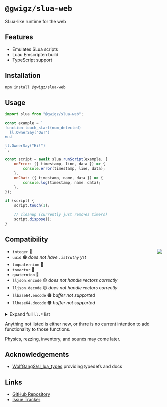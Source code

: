 # `@gwigz/slua-web`

SLua-like runtime for the web

## Features

- Emulates SLua scripts
- Luau Emscripten build
- TypeScript support

## Installation

```bash
npm install @gwigz/slua-web
```

## Usage

```js
import slua from "@gwigz/slua-web";

const example = `
function touch_start(num_detected)
  ll.OwnerSay("Ow!")
end

ll.OwnerSay("Hi!")
`;

const script = await slua.runScript(example, {
	onError: ({ timestamp, line, data }) => {
		console.error(timestamp, line, data);
	},
	onChat: ({ timestamp, name, data }) => {
		console.log(timestamp, name, data);
	},
});

if (script) {
	script.touch(1);

	// cleanup (currently just removes timers)
	script.dispose();
}
```

## Compatibility

<img align="right" src="https://progress-bar.xyz/36/?width=200&color=e1a650" />

- `integer` 🔴
- `uuid` 🟠 _does not have `.istruthy` yet_
- `toquaternion` 🔴
- `tovector` 🔴
- `quaternion` 🔴
- `lljson.encode` 🟡 _does not handle vectors correctly_
- `lljson.decode` 🟡 _does not handle vectors correctly_
- `llbase64.encode` 🟠 _buffer not supported_
- `llbase64.decode` 🟠 _buffer not supported_

<details>
  <summary>Expand full <code>ll.*</code> list</summary><br />

- `ll.Abs` 🟢 _not tested_
- `ll.Acos` 🟢 _not tested_
- `ll.AngleBetween` 🔴
- `ll.Asin` 🟢 _not tested_
- `ll.Atan2` 🟢 _not tested_
- `ll.Axes2Rot` 🔴
- `ll.AxisAngle2Rot` 🔴
- `ll.Base64ToInteger` 🟢 _not tested_
- `ll.Base64ToString` 🟢 _not tested_
- `ll.CSV2List` 🔴
- `ll.Ceil` 🟢 _not tested_
- `ll.Char` 🟢 _not tested_
- `ll.ComputeHash` 🔴
- `ll.Cos` 🟢 _not tested_
- `ll.CreateKeyValue` 🔴
- `ll.DataSizeKeyValue` 🔴
- `ll.DeleteKeyValue` 🔴
- `ll.DeleteSubList` 🔴
- `ll.DeleteSubString` 🔴
- `ll.DetectedGrab` 🔴
- `ll.DetectedGroup` 🔴
- `ll.DetectedKey` 🟢
- `ll.DetectedLinkNumber` 🟢
- `ll.DetectedName` 🟢
- `ll.DetectedOwner` 🟢
- `ll.DetectedPos` 🟢
- `ll.DetectedRezzer` 🟢
- `ll.DetectedRot` 🔴
- `ll.DetectedTouchBinormal` 🔴
- `ll.DetectedTouchFace` 🔴
- `ll.DetectedTouchNormal` 🔴
- `ll.DetectedTouchPos` 🔴
- `ll.DetectedTouchST` 🔴
- `ll.DetectedTouchUV` 🔴
- `ll.DetectedType` 🟢
- `ll.DetectedVel` 🟢
- `ll.Dialog` 🔴
- `ll.Die` 🟢
- `ll.DumpList2String` 🟢 _not tested_
- `ll.EscapeURL` 🟢 _not tested_
- `ll.Euler2Rot` 🔴
- `ll.Fabs` 🟢 _not tested_
- `ll.FindNotecardTextCount` 🔴
- `ll.FindNotecardTextSync` 🔴
- `ll.Floor` 🟢 _not tested_
- `ll.Frand` 🟢 _not tested_
- `ll.GenerateKey` 🟢 _not tested_
- `ll.GetAlpha` 🔴
- `ll.GetAndResetTime` 🟢 _not tested_
- `ll.GetBoundingBox` 🔴
- `ll.GetCameraAspect` 🔴
- `ll.GetCameraFOV` 🔴
- `ll.GetCameraPos` 🔴
- `ll.GetCameraRot` 🔴
- `ll.GetCenterOfMass` 🔴
- `ll.GetColor` 🟢 _not tested_
- `ll.GetCreator` 🟢
- `ll.GetDate` 🟢 _not tested_
- `ll.GetDisplayName` 🟢 _only works for owner_
- `ll.GetEnergy` 🟢 _always returns `1`_
- `ll.GetEnv` 🔴
- `ll.GetGMTclock` 🟢 _not tested_
- `ll.GetGeometricCenter` 🔴
- `ll.GetKey` 🟢
- `ll.GetLinkKey` 🟢 _only works for `0`_
- `ll.GetLinkName` 🟢 _only works for `0`_
- `ll.GetLinkNumber` 🟢
- `ll.GetLinkNumberOfSides` 🟢 _only works for `0`_
- `ll.GetLinkPrimitiveParams` 🔴
- `ll.GetListEntryType` 🔴
- `ll.GetListLength` 🟢 _not tested_
- `ll.GetLocalPos` 🟢
- `ll.GetLocalRot` 🔴
- `ll.GetMass` 🔴
- `ll.GetMassMKS` 🔴
- `ll.GetMaxScaleFactor` 🔴
- `ll.GetMinScaleFactor` 🔴
- `ll.GetMoonDirection` 🔴
- `ll.GetMoonRotation` 🔴
- `ll.GetNotecardLine` 🔴
- `ll.GetNotecardLineSync` 🔴
- `ll.GetNumberOfNotecardLines` 🔴
- `ll.GetNumberOfPrims` 🟢
- `ll.GetNumberOfSides` 🟢
- `ll.GetObjectDesc` 🟢
- `ll.GetObjectDetails` 🔴
- `ll.GetObjectLinkKey` 🟢 _not tested_
- `ll.GetObjectMass` 🔴
- `ll.GetObjectName` 🟢
- `ll.GetObjectPermMask` 🟢 _always returns `PERM_ALL`_
- `ll.GetObjectPrimCount` 🟢
- `ll.GetOmega` 🔴
- `ll.GetOwner` 🟢
- `ll.GetOwnerKey` 🟢
- `ll.GetPermissions` 🔴
- `ll.GetPermissionsKey` 🔴
- `ll.GetPhysicsMaterial` 🔴
- `ll.GetPos` 🟢
- `ll.GetPrimitiveParams` 🔴
- `ll.GetRegionCorner` 🔴
- `ll.GetRegionFPS` 🟢 _always returns `45`_
- `ll.GetRegionFlags` 🔴
- `ll.GetRegionName` 🟢
- `ll.GetRegionTimeDilation` 🟢 _always returns `1`_
- `ll.GetRenderMaterial` 🔴
- `ll.GetRootPosition` 🟢
- `ll.GetRootRotation` 🔴
- `ll.GetRot` 🔴
- `ll.GetScale` 🟢
- `ll.GetScriptName` 🟢
- `ll.GetScriptState` 🟢
- `ll.GetSimStats` 🔴
- `ll.GetSimulatorHostname` 🟢
- `ll.GetStartParameter` 🟢
- `ll.GetStartString` 🟢
- `ll.GetStatus` 🔴
- `ll.GetSubString` 🟢 _not passing all tests_
- `ll.GetTexture` 🔴
- `ll.GetTextureOffset` 🔴
- `ll.GetTextureRot` 🔴
- `ll.GetTextureScale` 🔴
- `ll.GetTime` 🟢
- `ll.GetTimeOfDay` 🔴
- `ll.GetTimestamp` 🟢 _not tested_
- `ll.GetUnixTime` 🟢
- `ll.GetUsername` 🟢
- `ll.GetWallclock` 🟢 _not tested_
- `ll.GiveMoney` 🔴
- `ll.Ground` 🔴
- `ll.Hash` 🔴
- `ll.InsertString` 🔴
- `ll.InstantMessage` 🟢
- `ll.IntegerToBase64` 🔴
- `ll.Json2List` 🔴
- `ll.JsonGetValue` 🔴
- `ll.JsonSetValue` 🔴
- `ll.JsonValueType` 🔴
- `ll.Key2Name` 🟢 _only works for owner_
- `ll.KeyCountKeyValue` 🔴
- `ll.KeysKeyValue` 🔴
- `ll.Linear2sRGB` 🔴
- `ll.LinksetDataAvailable` 🔴
- `ll.LinksetDataCountFound` 🔴
- `ll.LinksetDataCountKeys` 🔴
- `ll.LinksetDataDelete` 🔴
- `ll.LinksetDataDeleteFound` 🔴
- `ll.LinksetDataDeleteProtected` 🔴
- `ll.LinksetDataFindKeys` 🔴
- `ll.LinksetDataListKeys` 🔴
- `ll.LinksetDataRead` 🔴
- `ll.LinksetDataReadProtected` 🔴
- `ll.LinksetDataReset` 🔴
- `ll.LinksetDataWrite` 🔴
- `ll.LinksetDataWriteProtected` 🔴
- `ll.List2CSV` 🟢 _not tested_
- `ll.List2Float` 🟢 _not tested_
- `ll.List2Integer` 🟢 _not tested_
- `ll.List2Json` 🔴
- `ll.List2Key` 🔴
- `ll.List2List` 🔴
- `ll.List2ListSlice` 🔴
- `ll.List2ListStrided` 🔴
- `ll.List2Rot` 🔴
- `ll.List2String` 🟢 _not tested_
- `ll.List2Vector` 🔴
- `ll.ListFindList` 🔴
- `ll.ListFindListNext` 🔴
- `ll.ListFindStrided` 🔴
- `ll.ListInsertList` 🔴
- `ll.ListRandomize` 🔴
- `ll.ListReplaceList` 🔴
- `ll.ListSort` 🔴
- `ll.ListSortStrided` 🔴
- `ll.ListStatistics` 🔴
- `ll.Listen` 🔴
- `ll.ListenControl` 🔴
- `ll.ListenRemove` 🔴
- `ll.LoadURL` 🔴
- `ll.Log` 🟢 _not tested_
- `ll.Log10` 🟢 _not tested_
- `ll.LookAt` 🔴
- `ll.MD5String` 🔴
- `ll.MapBeacon` 🔴
- `ll.MapDestination` 🔴
- `ll.MessageLinked` 🔴
- `ll.ModPow` 🟢 _not tested_
- `ll.MoveToTarget` 🔴
- `ll.Name2Key` 🟢 _only works for owner_
- `ll.OffsetTexture` 🔴
- `ll.Ord` 🟡 _needs testing, probably wrong_
- `ll.OverMyLand` 🟢 _always return `true`_
- `ll.OwnerSay` 🟢
- `ll.ParseString2List` 🔴
- `ll.ParseStringKeepNulls` 🔴
- `ll.Pow` 🟢 _not tested_
- `ll.ReadKeyValue` 🔴
- `ll.RegionSay` 🟢
- `ll.RegionSayTo` 🟢
- `ll.ReplaceSubString` 🔴
- `ll.RequestSimulatorData` 🔴
- `ll.RequestUserKey` 🔴
- `ll.RequestUsername` 🔴
- `ll.ResetScript` 🟢
- `ll.ResetTime` 🟢
- `ll.ReturnObjectsByID` 🔴
- `ll.ReturnObjectsByOwner` 🔴
- `ll.Rot2Angle` 🔴
- `ll.Rot2Axis` 🔴
- `ll.Rot2Euler` 🔴
- `ll.Rot2Fwd` 🔴
- `ll.Rot2Left` 🔴
- `ll.Rot2Up` 🔴
- `ll.RotBetween` 🔴
- `ll.RotLookAt`
- `ll.RotTarget` 🔴 🔴
- `ll.RotTargetRemove` 🔴
- `ll.RotateTexture` 🔴
- `ll.Round` 🟢 _not tested_
- `ll.SHA1String` 🔴
- `ll.SHA256String` 🔴
- `ll.Say` 🟢
- `ll.ScaleByFactor` 🔴
- `ll.ScaleTexture` 🔴
- `ll.SendRemoteData`
- `ll.Sensor` 🔴
- `ll.SensorRemove` 🔴
- `ll.SensorRepeat` 🔴
- `ll.SetAlpha` 🟢
- `ll.SetClickAction` 🔴
- `ll.SetColor` 🟢
- `ll.SetEnvironment` 🔴
- `ll.SetGroundTexture` 🔴
- `ll.SetLinkAlpha` 🟢
- `ll.SetLinkColor` 🟢
- `ll.SetLinkPrimitiveParams` 🔴
- `ll.SetLinkPrimitiveParamsFast` 🔴
- `ll.SetLinkRenderMaterial` 🔴
- `ll.SetLinkTexture` 🔴
- `ll.SetLinkTextureAnim` 🔴
- `ll.SetLocalRot` 🔴
- `ll.SetObjectDesc` 🟢 _not tested, not limited_
- `ll.SetObjectName` 🟢 _not tested, not limited_
- `ll.SetPos` 🟢
- `ll.SetPrimitiveParams` 🔴
- `ll.SetRegionPos` 🟢
- `ll.SetRenderMaterial` 🔴
- `ll.SetRot` 🔴
- `ll.SetScale` 🟢
- `ll.SetScriptState` 🔴
- `ll.SetStatus` 🔴
- `ll.SetText` 🔴
- `ll.SetTexture` 🔴
- `ll.SetTextureAnim` 🔴
- `ll.SetTimerEvent` 🟢
- `ll.SetTouchText` 🔴
- `ll.Shout` 🟢
- `ll.Sin` 🟢 _not tested_
- `ll.Sleep` 🔴
- `ll.Sqrt` 🟢 _not tested_
- `ll.StopLookAt` 🔴
- `ll.StopMoveToTarget` 🔴
- `ll.StopSound` 🔴
- `ll.StringLength` 🟢 _not tested_
- `ll.StringToBase64` 🟢 _not tested_
- `ll.StringTrim` 🟢
- `ll.SubStringIndex` 🔴
- `ll.Tan` 🟢 _not tested_
- `ll.TargetOmega` 🔴
- `ll.TextBox` 🔴
- `ll.ToLower` 🟢 _not tested_
- `ll.ToUpper` 🟢 _not tested_
- `ll.UnescapeURL` 🔴
- `ll.UpdateKeyValue` 🔴
- `ll.VecDist` 🟢 _not tested_
- `ll.VecMag` 🟢 _not tested_
- `ll.VecNorm` 🟢 _not tested_
- `ll.Water` 🔴
- `ll.Whisper` 🟢
- `ll.WorldPosToHUD` 🔴
- `ll.XorBase64StringsCorrect` 🔴
- `ll.sRGB2Linear` 🔴

</details>

Anything not listed is either new, or there is no current intention to add functionality to those functions.

Physics, rezzing, inventory, and sounds may come later.

## Acknowledgements

- [WolfGangS/sl_lua_types](https://github.com/WolfGangS/sl_lua_types) providing typedefs and docs

## Links

- [GitHub Repository](https://github.com/gwigz/slua)
- [Issue Tracker](https://github.com/gwigz/slua/issues)
